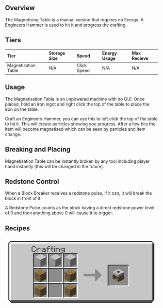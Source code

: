## Overview

The Magnetising Table is a manual version that requires no Energy. A
Engineers Hammer is used to hit it and progress the crafting.

## Tiers

| Tier                | Storage Size | Speed       | Energy Usage | Max Recieve |
|:--------------------|:-------------|:------------|:-------------|:------------|
| Magnetisation Table | N/A          | Click Speed | N/A          | N/A         |


## Usage

The Magnetisation Table is an unpowered machine with no GUI. Once
placed, hold an iron ingot and right click the top of the table to place
the iron on the table.

Craft an Engineers Hammer, you can use this to left click the top of the
table to hit it. This will create particles showing you progress. After
a few hits the item will become magnetised which can be seen by
particles and item change.

## Breaking and Placing

Magnetisation Table can be instantly broken by any tool including player hand
instantly (this will be changed in the future).

## Redstone Control

When a Block Breaker receives a redstone pulse, if it can, it will break
the block in front of it.

A Redstone Pulse counts as the block having a direct redstone power
level of 0 and then anything above 0 will cause it to trigger.


## Recipes

![Magnatisation Table Recipe](/assets/craftory-tech/crafting/magnetising_table.png)
